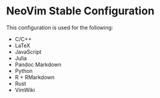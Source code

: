 # NeoVim Stable Configuration

This configuration is used for the following:

- C/C++
- LaTeX
- JavaScript
- Julia
- Pandoc Markdown
- Python
- R + RMarkdown
- Rust
- VimWiki
